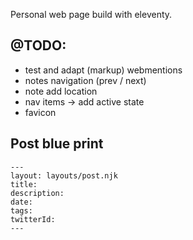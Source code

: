 Personal web page build with eleventy.

## @TODO:

- test and adapt (markup) webmentions
- notes navigation (prev / next)
- note add location
- nav items -> add active state
- favicon

## Post blue print

```
---
layout: layouts/post.njk
title:
description:
date:
tags:
twitterId:
---
```
